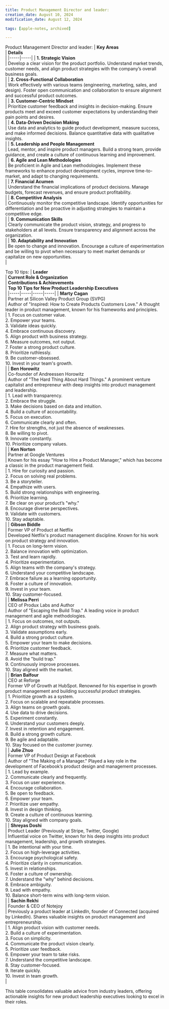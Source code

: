 ```yaml
---
title: Product Management Director and leader:
creation_date: August 10, 2024
modification_date: August 12, 2024

tags: [apple-notes, archived]

---
```



Product Management Director and leader:
|  **Key Areas**<br/> | **Details**<br/> |
|-----|-----|
|  **1. Strategic Vision**<br/> | Develop a clear vision for the product portfolio. Understand market trends, customer needs, and align product strategies with the company’s overall business goals.<br/> |
|  **2. Cross-Functional Collaboration**<br/> | Work effectively with various teams (engineering, marketing, sales, and design). Foster open communication and collaboration to ensure alignment and successful product outcomes.<br/> |
|  **3. Customer-Centric Mindset**<br/> | Prioritize customer feedback and insights in decision-making. Ensure products meet and exceed customer expectations by understanding their pain points and desires.<br/> |
|  **4. Data-Driven Decision Making**<br/> | Use data and analytics to guide product development, measure success, and make informed decisions. Balance quantitative data with qualitative insights.<br/> |
|  **5. Leadership and People Management**<br/> | Lead, mentor, and inspire product managers. Build a strong team, provide guidance, and create a culture of continuous learning and improvement.<br/> |
|  **6. Agile and Lean Methodologies**<br/> | Be proficient in Agile and Lean methodologies. Implement these frameworks to enhance product development cycles, improve time-to-market, and adapt to changing requirements.<br/> |
|  **7. Financial Acumen**<br/> | Understand the financial implications of product decisions. Manage budgets, forecast revenues, and ensure product profitability.<br/> |
|  **8. Competitive Analysis**<br/> | Continuously monitor the competitive landscape. Identify opportunities for differentiation and be proactive in adjusting strategies to maintain a competitive edge.<br/> |
|  **9. Communication Skills**<br/> | Clearly communicate the product vision, strategy, and progress to stakeholders at all levels. Ensure transparency and alignment across the organization.<br/> |
|  **10. Adaptability and Innovation**<br/> | Be open to change and innovation. Encourage a culture of experimentation and be willing to pivot when necessary to meet market demands or capitalize on new opportunities.<br/> |

Top 10 tips:
|  **Leader**<br/> | **Current Role & Organization**<br/> | **Contributions & Achievements**<br/> | **Top 10 Tips for New Product Leadership Executives**<br/> |
|-----|-----|-----|-----|
|  **Marty Cagan**<br/> | Partner at Silicon Valley Product Group (SVPG)<br/> | Author of "Inspired: How to Create Products Customers Love." A thought leader in product management, known for his frameworks and principles.<br/> | 1. Focus on customer value.<br/>2. Empower your teams.<br/>3. Validate ideas quickly.<br/>4. Embrace continuous discovery.<br/>5. Align product with business strategy.<br/>6. Measure outcomes, not output.<br/>7. Foster a strong product culture.<br/>8. Prioritize ruthlessly.<br/>9. Be customer-obsessed.<br/>10. Invest in your team's growth.<br/> |
|  **Ben Horowitz**<br/> | Co-founder of Andreessen Horowitz<br/> | Author of "The Hard Thing About Hard Things." A prominent venture capitalist and entrepreneur with deep insights into product management and leadership.<br/> | 1. Lead with transparency.<br/>2. Embrace the struggle.<br/>3. Make decisions based on data and intuition.<br/>4. Build a culture of accountability.<br/>5. Focus on execution.<br/>6. Communicate clearly and often.<br/>7. Hire for strengths, not just the absence of weaknesses.<br/>8. Be willing to pivot.<br/>9. Innovate constantly.<br/>10. Prioritize company values.<br/> |
|  **Ken Norton**<br/> | Partner at Google Ventures<br/> | Known for his essay "How to Hire a Product Manager," which has become a classic in the product management field.<br/> | 1. Hire for curiosity and passion.<br/>2. Focus on solving real problems.<br/>3. Be a storyteller.<br/>4. Empathize with users.<br/>5. Build strong relationships with engineering.<br/>6. Prioritize learning.<br/>7. Be clear on your product’s "why."<br/>8. Encourage diverse perspectives.<br/>9. Validate with customers.<br/>10. Stay adaptable.<br/> |
|  **Gibson Biddle**<br/> | Former VP of Product at Netflix<br/> | Developed Netflix's product management discipline. Known for his work on product strategy and innovation.<br/> | 1. Focus on long-term vision.<br/>2. Balance innovation with optimization.<br/>3. Test and learn rapidly.<br/>4. Prioritize experimentation.<br/>5. Align teams with the company's strategy.<br/>6. Understand your competitive landscape.<br/>7. Embrace failure as a learning opportunity.<br/>8. Foster a culture of innovation.<br/>9. Invest in your team.<br/>10. Stay customer-focused.<br/> |
|  **Melissa Perri**<br/> | CEO of Produx Labs and Author<br/> | Author of "Escaping the Build Trap." A leading voice in product management and agile methodologies.<br/> | 1. Focus on outcomes, not outputs.<br/>2. Align product strategy with business goals.<br/>3. Validate assumptions early.<br/>4. Build a strong product culture.<br/>5. Empower your team to make decisions.<br/>6. Prioritize customer feedback.<br/>7. Measure what matters.<br/>8. Avoid the "build trap."<br/>9. Continuously improve processes.<br/>10. Stay aligned with the market.<br/> |
|  **Brian Balfour**<br/> | CEO at Reforge<br/> | Former VP of Growth at HubSpot. Renowned for his expertise in growth product management and building successful product strategies.<br/> | 1. Prioritize growth as a system.<br/>2. Focus on scalable and repeatable processes.<br/>3. Align teams on growth goals.<br/>4. Use data to drive decisions.<br/>5. Experiment constantly.<br/>6. Understand your customers deeply.<br/>7. Invest in retention and engagement.<br/>8. Build a strong growth culture.<br/>9. Be agile and adaptable.<br/>10. Stay focused on the customer journey.<br/> |
|  **Julie Zhuo**<br/> | Former VP of Product Design at Facebook<br/> | Author of "The Making of a Manager." Played a key role in the development of Facebook’s product design and management processes.<br/> | 1. Lead by example.<br/>2. Communicate clearly and frequently.<br/>3. Focus on user experience.<br/>4. Encourage collaboration.<br/>5. Be open to feedback.<br/>6. Empower your team.<br/>7. Prioritize user empathy.<br/>8. Invest in design thinking.<br/>9. Create a culture of continuous learning.<br/>10. Stay aligned with company goals.<br/> |
|  **Shreyas Doshi**<br/> | Product Leader (Previously at Stripe, Twitter, Google)<br/> | Influential voice on Twitter, known for his deep insights into product management, leadership, and growth strategies.<br/> | 1. Be intentional with your time.<br/>2. Focus on high-leverage activities.<br/>3. Encourage psychological safety.<br/>4. Prioritize clarity in communication.<br/>5. Invest in relationships.<br/>6. Foster a culture of ownership.<br/>7. Understand the "why" behind decisions.<br/>8. Embrace ambiguity.<br/>9. Lead with empathy.<br/>10. Balance short-term wins with long-term vision.<br/> |
|  **Sachin Rekhi**<br/> | Founder & CEO of Notejoy<br/> | Previously a product leader at LinkedIn, founder of Connected (acquired by LinkedIn). Shares valuable insights on product management and entrepreneurship.<br/> | 1. Align product vision with customer needs.<br/>2. Build a culture of experimentation.<br/>3. Focus on simplicity.<br/>4. Communicate the product vision clearly.<br/>5. Prioritize user feedback.<br/>6. Empower your team to take risks.<br/>7. Understand the competitive landscape.<br/>8. Stay customer-focused.<br/>9. Iterate quickly.<br/>10. Invest in team growth.<br/> |

This table consolidates valuable advice from industry leaders, offering actionable insights for new product leadership executives looking to excel in their roles.
